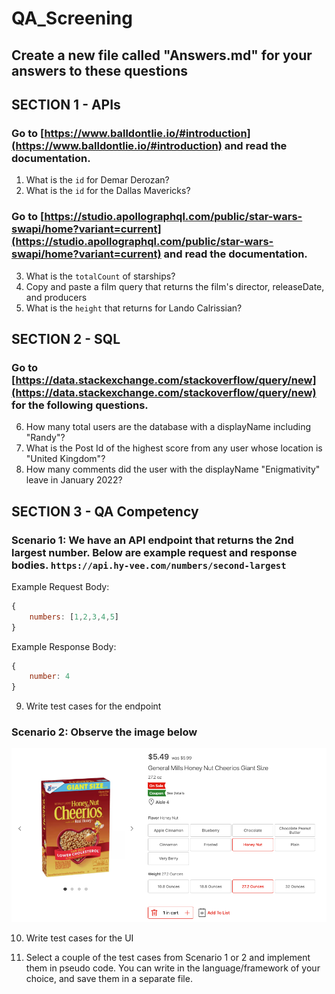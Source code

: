 # QA_Screening

## Create a new file called "Answers.md" for your answers to these questions


## SECTION 1 - APIs

### Go to [https://www.balldontlie.io/#introduction](https://www.balldontlie.io/#introduction) and read the documentation.

1. What is the `id` for Demar Derozan?
2. What is the `id` for the Dallas Mavericks?

### Go to [https://studio.apollographql.com/public/star-wars-swapi/home?variant=current](https://studio.apollographql.com/public/star-wars-swapi/home?variant=current) and read the documentation.

3. What is the `totalCount` of starships?
4. Copy and paste a film query that returns the film's director, releaseDate, and producers
5. What is the `height` that returns for Lando Calrissian?

## SECTION 2 - SQL

### Go to [https://data.stackexchange.com/stackoverflow/query/new](https://data.stackexchange.com/stackoverflow/query/new) for the following questions.

6. How many total users are the database with a displayName including "Randy"?
7. What is the Post Id of the highest score from any user whose location is "United Kingdom"?
8. How many comments did the user with the displayName "Enigmativity" leave in January 2022?

## SECTION 3 - QA Competency

### Scenario 1: We have an API endpoint that returns the 2nd largest number. Below are example request and response bodies. `https://api.hy-vee.com/numbers/second-largest`

Example Request Body:

```js
{
    numbers: [1,2,3,4,5]
}
```

Example Response Body:

```js
{
    number: 4
}
```

9. Write test cases for the endpoint

### Scenario 2: Observe the image below

![cheerios](./cheerios.png)

10. Write test cases for the UI

11. Select a couple of the test cases from Scenario 1 or 2 and implement them in pseudo code. You can write in the language/framework of your choice, and save them in a separate file.